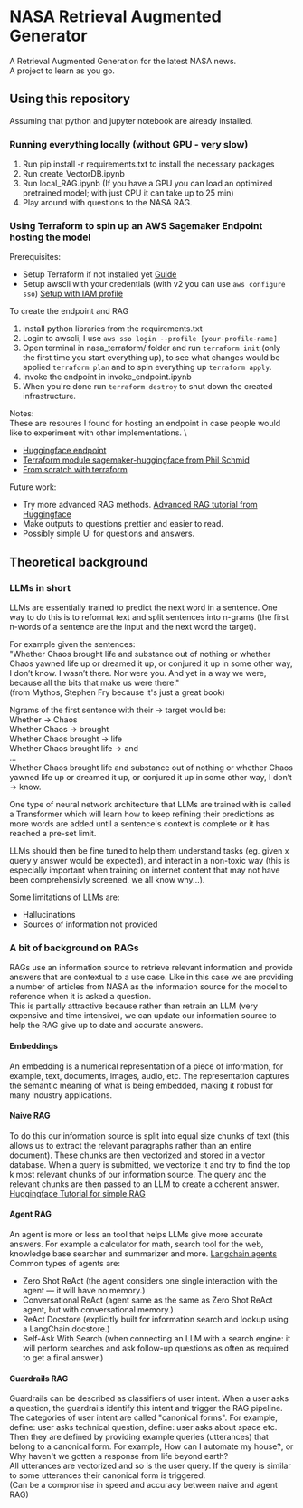 # NASA Retrieval Augmented Generator
A Retrieval Augmented Generation for the latest NASA news.      
A project to learn as you go.     

## Using this repository
Assuming that python and jupyter notebook are already installed.    

### Running everything locally (without GPU - very slow)
1. Run pip install -r requirements.txt to install the necessary packages
3. Run create_VectorDB.ipynb
4. Run local_RAG.ipynb (If you have a GPU you can load an optimized pretrained model; with just CPU it can take up to 25 min)
5. Play around with questions to the NASA RAG.

### Using Terraform to spin up an AWS Sagemaker Endpoint hosting the model
Prerequisites: 
- Setup Terraform if not installed yet [Guide](https://developer.hashicorp.com/terraform/tutorials/aws-get-started/install-cli)
- Setup awscli with your credentials (with v2 you can use `aws configure sso`) [Setup with IAM profile](https://docs.aws.amazon.com/cli/latest/userguide/sso-configure-profile-token.html#sso-configure-profile-token-auto-sso)

To create the endpoint and RAG
1. Install python libraries from the requirements.txt
2. Login to awscli, I use `aws sso login --profile [your-profile-name]`
4. Open terminal in nasa_terraform/ folder and run `terraform init` (only the first time you start everything up), to see what changes would be applied `terraform plan` and to spin everything up `terraform apply`.
5. Invoke the endpoint in invoke_endpoint.ipynb
6. When you're done run `terraform destroy` to shut down the created infrastructure.     

Notes:   
These are resoures I found for hosting an endpoint in case people would like to experiment with other implementations. \\
- [Huggingface endpoint](https://huggingface.co/docs/inference-endpoints/index)
- [Terraform module sagemaker-huggingface from Phil Schmid](https://registry.terraform.io/modules/philschmid/sagemaker-huggingface/aws/latest)
- [From scratch with terraform](https://aws.plainenglish.io/creating-a-serverless-endpoint-in-amazon-sagemaker-for-hugging-face-models-using-terraform-ff2113e65abc)

Future work:
- Try more advanced RAG methods. [Advanced RAG tutorial from Huggingface](https://huggingface.co/learn/cookbook/en/advanced_rag)
- Make outputs to questions prettier and easier to read.
- Possibly simple UI for questions and answers.

## Theoretical background
### LLMs in short
LLMs are essentially trained to predict the next word in a sentence. 
One way to do this is to reformat text and split sentences into n-grams (the first n-words of a sentence are the input and the next word the target).

For example given the sentences:    
"Whether Chaos brought life and substance out of nothing or whether Chaos yawned life up or dreamed it up, or conjured it up in some other way, I don’t know.
I wasn’t there. Nor were you. And yet in a way we were, because all the bits that make us were there."      
(from Mythos, Stephen Fry because it's just a great book)

Ngrams of the first sentence with their -> target would be:      
Whether -> Chaos   
Whether Chaos -> brought   
Whether Chaos brought -> life    
Whether Chaos brought life -> and    
...     
Whether Chaos brought life and substance out of nothing or whether Chaos yawned life up or dreamed it up, or conjured it up in some other way, I don’t -> know.

One type of neural network architecture that LLMs are trained with is called a Transformer which will learn how to keep refining their predictions as more words are added until a sentence's context is complete or it has reached a pre-set limit. 

LLMs should then be fine tuned to help them understand tasks (eg. given x query y answer would be expected), and interact in a non-toxic way (this is especially important when training on internet content that may not have been comprehensivly screened, we all know why...).

Some limitations of LLMs are:
- Hallucinations
- Sources of information not provided

### A bit of background on RAGs
RAGs use an information source to retrieve relevant information and provide answers that are contextual to a use case. Like in this case we are providing a number of articles from NASA as the information source for the model to reference when it is asked a question.      
This is partially attractive because rather than retrain an LLM (very expensive and time intensive), we can update our information source to help the RAG give up to date and accurate answers.

#### Embeddings
An embedding is a numerical representation of a piece of information, for example, text, documents, images, audio, etc. The representation captures the semantic meaning of what is being embedded, making it robust for many industry applications.

#### Naive RAG
To do this our information source is split into equal size chunks of text (this allows us to extract the relevant paragraphs rather than an entire document). These chunks are then vectorized and stored in a vector database. When a query is submitted, we vectorize it and try to find the top k most relevant chunks of our information source. The query and the relevant chunks are then passed to an LLM to create a coherent answer. [Huggingface Tutorial for simple RAG](https://huggingface.co/learn/cookbook/en/rag_zephyr_langchain)

#### Agent RAG
An agent is more or less an tool that helps LLMs give more accurate answers. For example a calculator for math, search tool for the web, knowledge base searcher and summarizer and more. [Langchain agents](https://www.pinecone.io/learn/series/langchain/langchain-agents/)     
Common types of agents are:     
* Zero Shot ReAct (the agent considers one single interaction with the agent — it will have no memory.)
* Conversational ReAct (agent same as the same as Zero Shot ReAct agent, but with conversational memory.)
* ReAct Docstore (explicitly built for information search and lookup using a LangChain docstore.)
* Self-Ask With Search (when connecting an LLM with a search engine: it will perform searches and ask follow-up questions as often as required to get a final answer.)

#### Guardrails RAG
Guardrails can be described as classifiers of user intent. When a user asks a question, the guardrails identify this intent and trigger the RAG pipeline.
The categories of user intent are called "canonical forms". For example, define: user asks technical question, define: user asks about space etc.
Then they are defined by providing example queries (utterances) that belong to a canonical form. For example, How can I automate my house?, or Why haven't we gotten a response from life beyond earth?     
All utterances are vectorized and so is the user query. If the query is similar to some utterances their canonical form is triggered.  
(Can be a compromise in speed and accuracy between naive and agent RAG)

